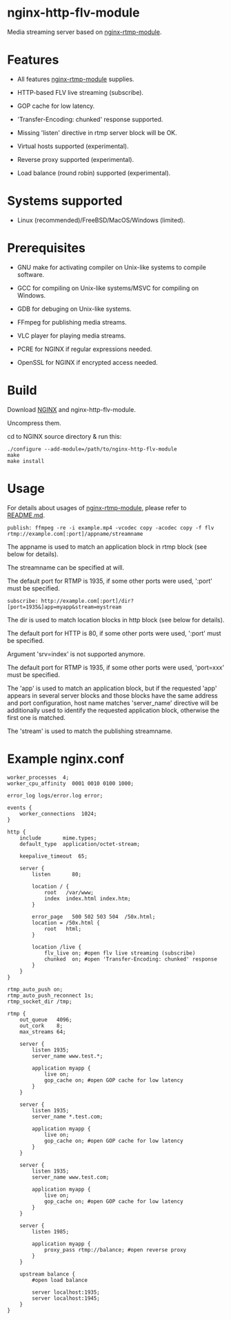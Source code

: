 # nginx-http-flv-module

Media streaming server based on [nginx-rtmp-module](https://github.com/arut/nginx-rtmp-module).

# Features

* All features [nginx-rtmp-module](https://github.com/arut/nginx-rtmp-module) supplies.

* HTTP-based FLV live streaming (subscribe).

* GOP cache for low latency.

* 'Transfer-Encoding: chunked' response supported.

* Missing 'listen' directive in rtmp server block will be OK.

* Virtual hosts supported (experimental).

* Reverse proxy supported (experimental).

* Load balance (round robin) supported (experimental).

# Systems supported

* Linux (recommended)/FreeBSD/MacOS/Windows (limited).

# Prerequisites

* GNU make for activating compiler on Unix-like systems to compile software.

* GCC for compiling on Unix-like systems/MSVC for compiling on Windows.

* GDB for debuging on Unix-like systems.

* FFmpeg for publishing media streams.

* VLC player for playing media streams.

* PCRE for NGINX if regular expressions needed.

* OpenSSL for NGINX if encrypted access needed.

# Build

Download [NGINX](http://nginx.org) and nginx-http-flv-module.

Uncompress them.

cd to NGINX source directory & run this:

    ./configure --add-module=/path/to/nginx-http-flv-module
    make
    make install

# Usage

For details about usages of [nginx-rtmp-module](https://github.com/arut/nginx-rtmp-module), please refer to [README.md](https://github.com/arut/nginx-rtmp-module/blob/master/README.md).

    publish: ffmpeg -re -i example.mp4 -vcodec copy -acodec copy -f flv rtmp://example.com[:port]/appname/streamname

The appname is used to match an application block in rtmp block (see below for details).

The streamname can be specified at will.

The default port for RTMP is 1935, if some other ports were used, ':port' must be specified.

    subscribe: http://example.com[:port]/dir?[port=1935&]app=myapp&stream=mystream

The dir is used to match location blocks in http block (see below for details).

The default port for HTTP is 80, if some other ports were used, ':port' must be specified.

Argument 'srv=index' is not supported anymore.

The default port for RTMP is 1935, if some other ports were used, 'port=xxx' must be specified.

The 'app' is used to match an application block, but if the requested 'app' appears in several server blocks and those blocks have the same address and port configuration, host name matches 'server_name' directive will be additionally used to identify the requested application block, otherwise the first one is matched.

The 'stream' is used to match the publishing streamname.

# Example nginx.conf

    worker_processes  4;
    worker_cpu_affinity  0001 0010 0100 1000;

    error_log logs/error.log error;

    events {
        worker_connections  1024;
    }

    http {
        include       mime.types;
        default_type  application/octet-stream;

        keepalive_timeout  65;

        server {
            listen       80;

            location / {
                root   /var/www;
                index  index.html index.htm;
            }

            error_page   500 502 503 504  /50x.html;
            location = /50x.html {
                root   html;
            }

            location /live {
                flv_live on; #open flv live streaming (subscribe)
                chunked  on; #open 'Transfer-Encoding: chunked' response
            }
        }
    }

    rtmp_auto_push on;
    rtmp_auto_push_reconnect 1s;
    rtmp_socket_dir /tmp;

    rtmp {
        out_queue   4096;
        out_cork    8;
        max_streams 64;

        server {
            listen 1935;
            server_name www.test.*;

            application myapp {
                live on;
                gop_cache on; #open GOP cache for low latency
            }
        }

        server {
            listen 1935;
            server_name *.test.com;

            application myapp {
                live on;
                gop_cache on; #open GOP cache for low latency
            }
        }

        server {
            listen 1935;
            server_name www.test.com;

            application myapp {
                live on;
                gop_cache on; #open GOP cache for low latency
            }
        }

        server {
            listen 1985;

            application myapp {
                proxy_pass rtmp://balance; #open reverse proxy
            }
        }

        upstream balance {
            #open load balance

            server localhost:1935;
            server localhost:1945;
        }
    }

